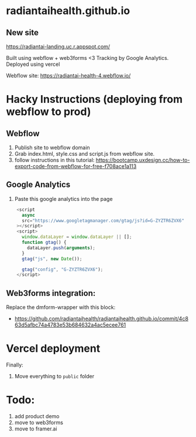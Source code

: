 # radiantaihealth.github.io


## New site
https://radiantai-landing.uc.r.appspot.com/


Built using webflow + web3forms <3 
Tracking by Google Analytics. 
Deployed using vercel

Webflow site: https://radiantai-health-4.webflow.io/

# Hacky Instructions (deploying from webflow to prod)
## Webflow
1. Publish site to webflow domain
2. Grab index.html, style.css and script.js from webflow site. 
3. follow instructions in this tutorial: https://bootcamp.uxdesign.cc/how-to-export-code-from-webflow-for-free-f708ace1a113

## Google Analytics 
1. Paste this google analytics into the page

```js
    <script
      async
      src="https://www.googletagmanager.com/gtag/js?id=G-ZYZTR6ZVX6"
    ></script>
    <script>
      window.dataLayer = window.dataLayer || [];
      function gtag() {
        dataLayer.push(arguments);
      }
      gtag("js", new Date());

      gtag("config", "G-ZYZTR6ZVX6");
    </script>
```

## Web3forms integration:
Replace the dmform-wrapper with this block:
- https://github.com/radiantaihealth/radiantaihealth.github.io/commit/4c863d5afbc74a4783e53b684632a4ac5ecee761

# Vercel deployment
Finally:
1. Move everything to `public` folder

# Todo:
1. add product demo
2. move to web3forms
3. move to framer.ai


